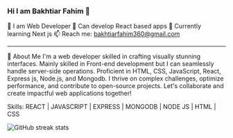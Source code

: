 ### Hi I am Bakhtiar Fahim  👋
👑 I am Web Developer
💪 Can develop React based apps
🌱 Currently learning Next js 
📫 Reach me: bakhtiarfahim360@gmail.com 
<hr/>
🚀 About Me
I'm a web developer skilled in crafting visually stunning interfaces. Mainly skilled in Front-end development but I can seamlessly handle server-side operations. Proficient in HTML, CSS, JavaScript, React, Express js, Node.js, and Mongodb. I thrive on complex challenges, optimize performance, and contribute to open-source projects. Let's collaborate and create impactful web applications together!

Skills: REACT | JAVASCRIPT | EXPRESS | MONGODB | NODE JS | HTML | CSS



![GitHub streak stats](https://streak-stats.demolab.com/?user=Bakhtiar2000)  
